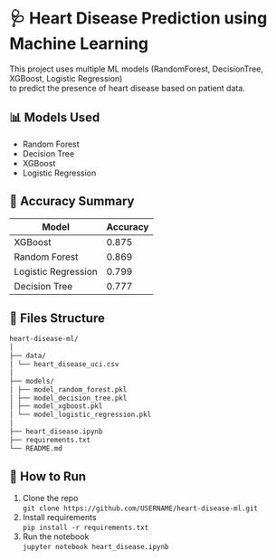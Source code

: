 # 🩺 Heart Disease Prediction using Machine Learning

This project uses multiple ML models (RandomForest, DecisionTree, XGBoost, Logistic Regression)  
to predict the presence of heart disease based on patient data.

## 📊 Models Used

- Random Forest
- Decision Tree
- XGBoost
- Logistic Regression

## 🧠 Accuracy Summary

| Model               | Accuracy |
| ------------------- | -------- |
| XGBoost             | 0.875    |
| Random Forest       | 0.869    |
| Logistic Regression | 0.799    |
| Decision Tree       | 0.777    |

## 🧩 Files Structure
```bash
heart-disease-ml/
│
├── data/
│ └── heart_disease_uci.csv
│
├── models/
│ ├── model_random_forest.pkl
│ ├── model_decision_tree.pkl
│ ├── model_xgboost.pkl
│ └── model_logistic_regression.pkl
│
├── heart_disease.ipynb
├── requirements.txt
└── README.md
```
## 🚀 How to Run

1. Clone the repo  
   `git clone https://github.com/USERNAME/heart-disease-ml.git`
2. Install requirements  
   `pip install -r requirements.txt`
3. Run the notebook  
   `jupyter notebook heart_disease.ipynb`
